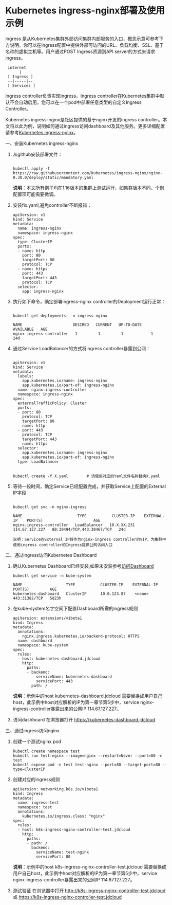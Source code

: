 
# Kubernetes ingress-nginx部署及使用示例
Ingress 是从Kubernetes集群外部访问集群内部服务的入口，概念示意可参考下方说明。你可以在Ingress配置中提供外部可访问的URL、负载均衡、SSL、基于名称的虚拟主机等。用户通过POST Ingress资源到API server的方式来请求ingress。 

  ```
   internet
        |
   [ Ingress ]
   --|-----|--
   [ Services ]
  ```
Ingress controller负责实现Ingress。Ingress controller在Kubernetes集群中默认不会自动启用，您可以在一个pod中部署任意类型的自定义Ingress Controller。

Kubernetes ingress-nginx是社区提供的基于nginx开发的ingress controller。本文将以此为例，说明如何通过ingress访问dashboard及其他服务。更多详细配置请参考[Kubernetes ingress-nginx](https://github.com/kubernetes/ingress-nginx)。

一、安装Kubernetes ingress-nginx
1. 从github安装部署文件：

    ```
    
    kubectl apply -f https://raw.githubusercontent.com/kubernetes/ingress-nginx/nginx-0.30.0/deploy/static/mandatory.yaml
    ```

    **说明**：本文所有例子均在1.16版本的集群上测试运行，如集群版本不同，个别配置项可能需要微调。
2. 安装fix.yaml,避免controller不断报错；

    ```
    apiVersion: v1
    kind: Service
    metadata:
      name: ingress-nginx
      namespace: ingress-nginx
    spec:
      type: ClusterIP
      ports:
      - name: http
        port: 80
        targetPort: 80
        protocol: TCP
      - name: https
        port: 443
        targetPort: 443
        protocol: TCP
      selector:
        app: ingress-nginx
    ```

3. 执行如下命令，确定部署ingress-nginx controller的Deployment运行正常：

    ```
    
    kubectl get deployments  -n ingress-nginx

    NAME                      DESIRED   CURRENT   UP-TO-DATE   AVAILABLE   AGE
    nginx-ingress-controller   1         1         1            1           24d
    ```
4. 通过Service LoadBalancer的方式将ingress controller暴露到公网：

    ```
    
    apiVersion: v1
    kind: Service
    metadata:
      labels:
        app.kubernetes.io/name: ingress-nginx
        app.kubernetes.io/part-of: ingress-nginx
      name: nginx-ingress-controller
      namespace: ingress-nginx
    spec:
      externalTrafficPolicy: Cluster
      ports:
      - port: 80
        protocol: TCP
        targetPort: 80
        name: http
      - port: 443
        protocol: TCP
        targetPort: 443
        name: https
      selector:
        app.kubernetes.io/name: ingress-nginx
        app.kubernetes.io/part-of: ingress-nginx
      type: LoadBalancer
    ```


    ```
    
    kubectl create -f X.yaml        # 请使用对应的Yaml文件名称替换X.yaml
    ```
5. 等待一段时间，确定Service已经配置完成，并获取Service上配置的External IP字段

    ```
    
    kubectl get svc -n nginx-ingress

    NAME                        TYPE           CLUSTER-IP    EXTERNAL-IP    PORT(S)                      AGE
    nginx-ingress-controller   LoadBalancer   10.X.XX.231   114.67.127.227   80:30494/TCP,443:30467/TCP   24d

    说明：Service的External IP将作为nginx-ingress controller的VIP，为集群中使用ingress controller的Ingress提供公网访问入口
    ```

二、通过ingress访问Kubernetes Dashboard
1. 确认Kubernetes Dashboard已经安装,如果未安装参考[访问Dashboard](../Connect-Dashboard.md)
   ```
   kubectl get service -n kube-system
   
   NAME                   TYPE           CLUSTER-IP    EXTERNAL-IP                  PORT(S)         AGE
   kubernetes-dashboard   ClusterIP      10.0.123.87    <none>                      443:31382/TCP   5d23h
   ```
   
2. 在kube-system名字空间下配置Dashboard所需的ingress规则
    ```
    apiVersion: extensions/v1beta1
    kind: Ingress
    metadata:
      annotations:
        nginx.ingress.kubernetes.io/backend-protocol: HTTPS
      name: dashboard
      namespace: kube-system
    spec:
      rules:
      - host: kubernetes-dashboard.jdcloud
        http:
          paths:
          - backend:
              serviceName: kubernetes-dashboard
              servicePort: 443
            path: /
    ```
    **说明**：示例中的host kubernetes-dashboard.jdcloud 需要替换成用户自己host，此示例中host对应解析的IP为第一章节第5步中，service nginx-ingress-controller暴露出来的公网IP 114.67.127.227。

3. 访问dashboard
   在浏览器打开 https://kubernetes-dashboard.jdcloud 
   
三、通过ingress访问nginx
1. 创建一个测试nginx pod
   ```
   kubectl create namespace test
   kubectl run test-nginx --image=nginx --restart=Never --port=80 -n test
   kubectl expose pod -n test test-nginx --port=80 --target-port=80 --type=ClusterIP
   ```
2. 创建对应的ingress规则
   ```
   apiVersion: networking.k8s.io/v1beta1
   kind: Ingress
   metadata:
     name: ingress-test
     namespace: test
     annotations:
       kubernetes.io/ingress.class: "nginx"
   spec:
     rules:
     - host: k8s-ingress-nginx-controller-test.jdcloud
       http:
         paths:
         - path: /
           backend:
             serviceName: test-nginx
             servicePort: 80
    ```
    **说明**：示例中的host k8s-ingress-nginx-controller-test.jdcloud 需要替换成用户自己host，此示例中host对应解析的IP为第一章节第5步中，service nginx-ingress-controller暴露出来的公网IP 114.67.127.227。
    
3. 测试验证
在浏览器中打开 http://k8s-ingress-nginx-controller-test.jdcloud  或 https://k8s-ingress-nginx-controller-test.jdcloud


 
